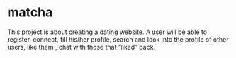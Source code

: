 # matcha
This project is about creating a dating website. A user will be able to register, connect, fill his/her profile, search and look into the profile of other users, like them , chat with those that “liked” back.
